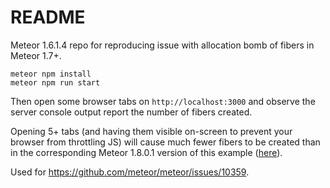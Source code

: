 # README

Meteor 1.6.1.4 repo for reproducing issue with allocation bomb of fibers in Meteor 1.7+.

```
meteor npm install
meteor npm run start
```

Then open some browser tabs on `http://localhost:3000` and observe the server console output report the number of fibers created.

Opening 5+ tabs (and having them visible on-screen to prevent your browser from throttling JS) will cause much fewer fibers to be created than in the corresponding Meteor 1.8.0.1 version of this example ([here](https://github.com/ebbe-brandstrup/meteor-1.8-fibers-regression-reproduction)).

Used for https://github.com/meteor/meteor/issues/10359.
